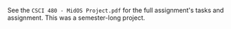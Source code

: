 See the `CSCI 480 - MidOS Project.pdf` for the full assignment's tasks and assignment. This was a semester-long project.
